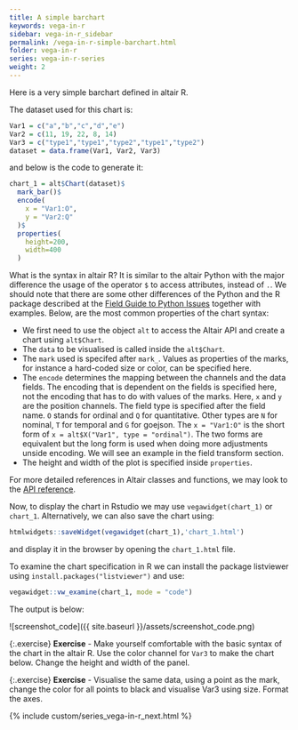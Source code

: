 ```yaml
---
title: A simple barchart
keywords: vega-in-r
sidebar: vega-in-r_sidebar
permalink: /vega-in-r-simple-barchart.html
folder: vega-in-r
series: vega-in-r-series
weight: 2
---
```

Here is a very simple barchart defined in altair R.

<div id="vis1"></div>
<script type="text/javascript">
    var yourVlSpec = {
  "$schema": "https://vega.github.io/schema/vega-lite/v4.0.0.json",
  "config": {
    "view": {
      "continuousHeight": 300,
      "continuousWidth": 400
    }
  },
  "data": {
    "name": "data-c15a74353a288269433adfdc7c0ad142"
  },
  "datasets": {
    "data-c15a74353a288269433adfdc7c0ad142": [
      {
        "Var1": "a",
        "Var2": 11,
        "Var3": "type1"
      },
      {
        "Var1": "b",
        "Var2": 19,
        "Var3": "type1"
      },
      {
        "Var1": "c",
        "Var2": 22,
        "Var3": "type2"
      },
      {
        "Var1": "d",
        "Var2": 8,
        "Var3": "type1"
      },
      {
        "Var1": "e",
        "Var2": 14,
        "Var3": "type2"
      }
    ]
  },
  "encoding": {
    "x": {
      "field": "Var1",
      "type": "ordinal"
    },
    "y": {
      "field": "Var2",
      "type": "quantitative"
    }
  },
  "height": 200,
  "mark": "bar",
  "width": 400
};
  vegaEmbed('#vis1', yourVlSpec);
</script>

The dataset used for this chart is:

```R
Var1 = c("a","b","c","d","e") 
Var2 = c(11, 19, 22, 8, 14)
Var3 = c("type1","type1","type2","type1","type2")
dataset = data.frame(Var1, Var2, Var3)
```

and below is the code to generate it:


```R
chart_1 = alt$Chart(dataset)$
  mark_bar()$
  encode(
    x = "Var1:O",
    y = "Var2:Q"
  )$
  properties(
    height=200,
    width=400
  )
```

What is the syntax in altair R? It is similar to the altair Python with the major difference the usage of the operator `$` to access attributes, instead of `.`. We should note that there are some other differences of the Python and the R package described at the [Field Guide to Python Issues](https://vegawidget.github.io/altair/articles/field-guide-python.html) together with examples. Below, are the most common properties of the chart syntax:
- We first need to use the object `alt` to access the Altair API and create a chart using `alt$Chart`.
- The `data` to be visualised is called inside the `alt$Chart`.
- The `mark` used is specifed after `mark_`. Values as properties of the marks, for instance a hard-coded size or color, can be specified here.
- The `encode` determines the mapping between the channels and the data fields. The encoding that is dependent on the fields is specified here, not the encoding that has to do with values of the marks. Here, `x` and `y` are the position channels. The field type is specified after the field name. `O` stands for ordinal and `Q` for quantitative. Other types are `N` for nominal, `T` for temporal and `G` for goejson. The `x = "Var1:O"` is the short form of `x = alt$X("Var1", type = "ordinal")`. The two forms are equivalent but the long form is used when doing more adjustments unside encoding. We will see an example in the field transform section.
- The height and width of the plot is specified inside `properties`.

For more detailed references in Altair classes and functions, we may look to the [API reference](https://altair-viz.github.io/user_guide/API.html).

Now, to display the chart in Rstudio we may use `vegawidget(chart_1)` or `chart_1`. Alternatively, we can also save the chart using:
```R
htmlwidgets::saveWidget(vegawidget(chart_1),'chart_1.html')
```
and display it in the browser by opening the `chart_1.html` file.

To examine the chart specification in R we can install the package listviewer using `install.packages("listviewer")` and use:
```R
vegawidget::vw_examine(chart_1, mode = "code")
```
The output is below:

![screenshot_code]({{ site.baseurl }}/assets/screenshot_code.png)


{:.exercise}
**Exercise** - Make yourself comfortable with the basic syntax of the chart in the altair R. Use the color channel for `Var3` to make the chart below. Change the height and width of the panel.


<div id="vis2"></div>
<script type="text/javascript">
    var yourVlSpec = {
  "$schema": "https://vega.github.io/schema/vega-lite/v4.0.0.json",
  "config": {
    "view": {
      "continuousHeight": 300,
      "continuousWidth": 400
    }
  },
  "data": {
    "name": "data-c15a74353a288269433adfdc7c0ad142"
  },
  "datasets": {
    "data-c15a74353a288269433adfdc7c0ad142": [
      {
        "Var1": "a",
        "Var2": 11,
        "Var3": "type1"
      },
      {
        "Var1": "b",
        "Var2": 19,
        "Var3": "type1"
      },
      {
        "Var1": "c",
        "Var2": 22,
        "Var3": "type2"
      },
      {
        "Var1": "d",
        "Var2": 8,
        "Var3": "type1"
      },
      {
        "Var1": "e",
        "Var2": 14,
        "Var3": "type2"
      }
    ]
  },
  "encoding": {
    "color": {
      "field": "Var3",
      "type": "nominal"
    },
    "x": {
      "field": "Var1",
      "type": "ordinal"
    },
    "y": {
      "field": "Var2",
      "type": "quantitative"
    }
  },
  "height": 300,
  "mark": "bar",
  "width": 500
};
  vegaEmbed('#vis2', yourVlSpec);
</script>


{:.exercise}
**Exercise** - Visualise the same data, using a point as the mark, change the color for all points to black and visualise Var3 using size. Format the axes.



{% include custom/series_vega-in-r_next.html %}
